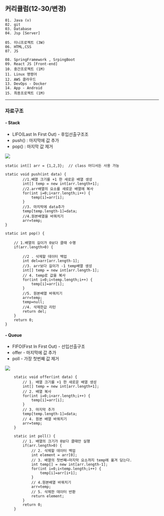## 커리큘럼(12-30/변경)
```
01. Java (v)
02. git 
03. Database
04. Jsp [Server]

05. 미니프로젝트 (3W)
06. HTML,CSS  
07. JS

08. SpringFramework , SrpingBoot
09. React JS [Front-end]
10. 중간프로젝트 (1M)
11. Linux 명령어
12. AWS 클라우드
13. DevOps - Docker
14. App - Android
15. 최종프로젝트 (1M)
```
---

### 자료구조
#### - Stack
+ LIFO(Last In First Out) - 후입선출구조조
+ push() : 마지막에 값 추가
+ pop() : 마지막 값 제거
<img src="https://blog.kakaocdn.net/dn/cqjg3y/btsjtzvwS1B/BcGbciNE0dMBY0kgnuzrUk/img.png">

```
static int[] arr = {1,2,3};	 // class 어디서든 사용 가능

static void push(int data) {
		//1.배열 크기를 +1 한 새로운 배열 생성
		int[] temp = new int[arr.length+1];
		//2.arr배열의 요소를 새로운 배열에 복사
		for(int i=0;i<arr.length;i++) {
			temp[i]=arr[i];
		}
		//3. 마지막에 data추가
		temp[temp.length-1]=data;
		//4.원본배열을 바꿔치기
		arr=temp;
}

static int pop() {

	// 1.배열의 길이가 0보다 클때 수행
	if(arr.length>0) {
		
		//2 . 삭제할 데이터 백업
		int del=arr[arr.length-1];
		//3. arr보다 길이가 -1 temp배열 생성
		int[] temp = new int[arr.length-1];
		// 4. temp로 값을 복사
		for(int i=0;i<temp.length;i++) {
			temp[i]=arr[i];
		}
		//5. 원본배열 바꿔치기
		arr=temp;
		temp=null;
		//4. 삭제한값 리턴
		return del;
	}
	return 0;
}
```

#### - Queue
+ FIFO(First In First Out) - 선입선출구조
+ offer - 마지막에 값 추가
+ poll - 가장 첫번째 값 제거
<img src="https://images.velog.io/images/gillog/post/63841ffd-fffc-4825-97ae-7ebac63af39a/bandicam%202020-10-13%2010-49-20-585.png">

```
	static void offer(int data) {
		// 1. 배열 크기를 +1 한 새로운 배열 생성
		int[] temp = new int[arr.length+1];
		// 2. 배열 복사
		for(int i=0;i<arr.length;i++) {
			temp[i]=arr[i];
		}
		// 3. 마지막 추가
		temp[temp.length-1]=data;
		// 4. 원본 배열 바꿔치기
		arr=temp;
	}
	
	static int poll() {
		// 1. 배열의 크기가 0보다 클때만 실행
		if(arr.length>0) {
			// 2. 삭제할 데이터 백업
			int element = arr[0];
			// 3. 배열의 첫번쨰~마지막 요소까지 temp에 옮겨 담는다.
			int temp[] = new int[arr.length-1];
			for(int i=0;i<temp.length;i++) {
				temp[i]=arr[i+1];
			}
			// 4.원본배열 바꿔치기
			arr=temp;
			// 5. 삭제한 데이터 반환
			return element;
		}
		return 0;
	}
```